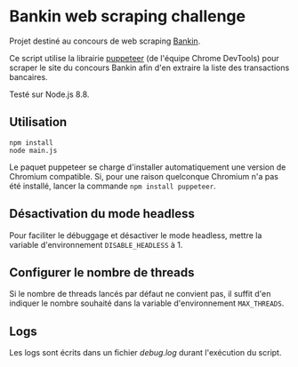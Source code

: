 # Bankin web scraping challenge

Projet destiné au concours de web scraping [Bankin](https://blog.bankin.com/challenge-engineering-web-scrapping-dc5839543117).

Ce script utilise la librairie [puppeteer](https://github.com/GoogleChrome/puppeteer) (de l'équipe Chrome DevTools) pour scraper le site du concours Bankin afin d'en extraire la liste des transactions bancaires.

Testé sur Node.js 8.8.

## Utilisation

    npm install
    node main.js

Le paquet puppeteer se charge d'installer automatiquement une version de Chromium compatible. Si, pour une raison quelconque Chromium n'a pas été installé, lancer la commande `npm install puppeteer`.

## Désactivation du mode headless

Pour faciliter le débuggage et désactiver le mode headless, mettre la variable d'environnement `DISABLE_HEADLESS` à 1.

## Configurer le nombre de threads

Si le nombre de threads lancés par défaut ne convient pas, il suffit d'en indiquer le nombre souhaité dans la variable d'environnement `MAX_THREADS`.

## Logs

Les logs sont écrits dans un fichier _debug.log_ durant l'exécution du script.
